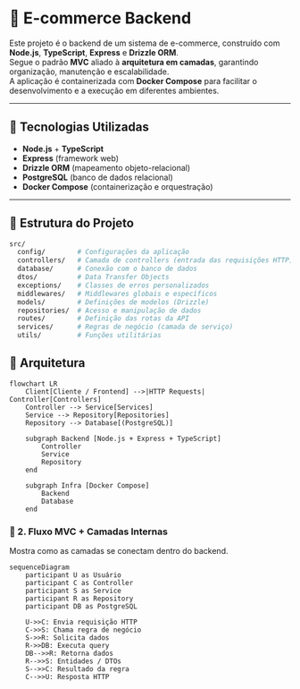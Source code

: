 # 🛒 E-commerce Backend

Este projeto é o backend de um sistema de e-commerce, construído com **Node.js**, **TypeScript**, **Express** e **Drizzle ORM**.  
Segue o padrão **MVC** aliado à **arquitetura em camadas**, garantindo organização, manutenção e escalabilidade.  
A aplicação é containerizada com **Docker Compose** para facilitar o desenvolvimento e a execução em diferentes ambientes.

---

## 🚀 Tecnologias Utilizadas

- **Node.js** + **TypeScript**
- **Express** (framework web)
- **Drizzle ORM** (mapeamento objeto-relacional)
- **PostgreSQL** (banco de dados relacional)
- **Docker Compose** (containerização e orquestração)

---

## 📂 Estrutura do Projeto

```bash
src/
  config/        # Configurações da aplicação
  controllers/   # Camada de controllers (entrada das requisições HTTP)
  database/      # Conexão com o banco de dados
  dtos/          # Data Transfer Objects
  exceptions/    # Classes de erros personalizados
  middlewares/   # Middlewares globais e específicos
  models/        # Definições de modelos (Drizzle)
  repositories/  # Acesso e manipulação de dados
  routes/        # Definição das rotas da API
  services/      # Regras de negócio (camada de serviço)
  utils/         # Funções utilitárias
```

## 📐 Arquitetura

```mermaid
flowchart LR
    Client[Cliente / Frontend] -->|HTTP Requests| Controller[Controllers]
    Controller --> Service[Services]
    Service --> Repository[Repositories]
    Repository --> Database[(PostgreSQL)]

    subgraph Backend [Node.js + Express + TypeScript]
        Controller
        Service
        Repository
    end

    subgraph Infra [Docker Compose]
        Backend
        Database
    end
```

### 🔹 2. **Fluxo MVC + Camadas Internas**

Mostra como as camadas se conectam dentro do backend.

```mermaid
sequenceDiagram
    participant U as Usuário
    participant C as Controller
    participant S as Service
    participant R as Repository
    participant DB as PostgreSQL

    U->>C: Envia requisição HTTP
    C->>S: Chama regra de negócio
    S->>R: Solicita dados
    R->>DB: Executa query
    DB-->>R: Retorna dados
    R-->>S: Entidades / DTOs
    S-->>C: Resultado da regra
    C-->>U: Resposta HTTP
```
